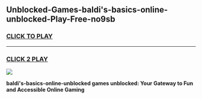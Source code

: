 
## Unblocked-Games-baldi's-basics-online-unblocked-Play-Free-no9sb
<h3>
<a href="https://premium76.site?title=baldi's-basics-online-unblocked&ref=20M">CLICK TO PLAY</a></h3>
<hr>

<h3>
<a href="https://premium76.site?title=baldi's-basics-online-unblocked&ref=20M">CLICK 2 PLAY</a>
  
</h3>

<a href="https://premium76.site?title=baldi's-basics-online-unblocked&ref=19M"><img src="https://clearcache.store/games.png"></a>


**baldi's-basics-online-unblocked games unblocked: Your Gateway to Fun and Accessible Online Gaming**
